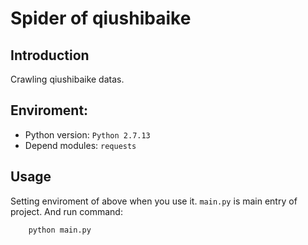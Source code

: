 # Spider of qiushibaike

## Introduction

Crawling qiushibaike datas.

## Enviroment:

* Python version: `Python 2.7.13`
* Depend modules: `requests`

## Usage

Setting enviroment of above when you use it. `main.py` is main entry of project. And run command:

```
    python main.py
```